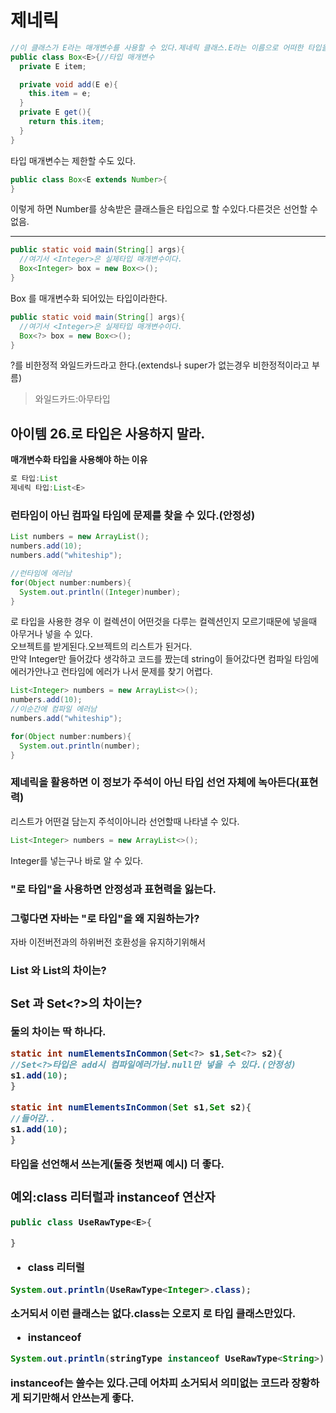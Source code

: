 # 제네릭
```java
//이 클래스가 E라는 매개변수를 사용할 수 있다.제네릭 클래스.E라는 이름으로 어떠한 타입을 쓰겠다.
public class Box<E>{//타입 매개변수
  private E item;

  private void add(E e){
    this.item = e;
  }
  private E get(){
    return this.item;
  }
}
```

타입 매개변수는 제한할 수도 있다.
```java
public class Box<E extends Number>{
}
```
이렇게 하면 Number를 상속받은 클래스들은 타입으로 할 수있다.다른것은 선언할 수 없음.

---

```java
public static void main(String[] args){
  //여기서 <Integer>은 실제타입 매개변수이다.
  Box<Integer> box = new Box<>();
}
```
Box<Integer> 를 매개변수화 되어있는 타입이라한다.

```java
public static void main(String[] args){
  //여기서 <Integer>은 실제타입 매개변수이다.
  Box<?> box = new Box<>();
}
```
?를 비한정적 와일드카드라고 한다.(extends나 super가 없는경우 비한정적이라고 부름)  
>와일드카드:아무타입
## 아이템 26.로 타입은 사용하지 말라.
**매개변수화 타입을 사용해야 하는 이유**
```java
로 타입:List  
제네릭 타입:List<E>
```
### 런타임이 아닌 컴파일 타임에 문제를 찾을 수 있다.(안정성)
```java
List numbers = new ArrayList();
numbers.add(10);
numbers.add("whiteship");

//런타임에 에러남
for(Object number:numbers){
  System.out.println((Integer)number);
}
```
로 타입을 사용한 경우 이 컬렉션이 어떤것을 다루는 컬렉션인지 모르기때문에 넣을때 아무거나 넣을 수 있다.  
오브젝트를 받게된다.오브젝트의 리스트가 된거다.  
만약 Integer만 들어갔다 생각하고 코드를 짰는데 string이 들어갔다면 컴파일 타임에 에러가안나고 런타임에 에러가 나서 문제를 찾기 어렵다.

```java
List<Integer> numbers = new ArrayList<>();
numbers.add(10);
//이순간에 컴파일 에러남
numbers.add("whiteship");

for(Object number:numbers){
  System.out.println(number);
}
```


### 제네릭을 활용하면 이 정보가 주석이 아닌 타입 선언 자체에 녹아든다(표현력)
리스트가 어떤걸 담는지 주석이아니라 선언할때 나타낼 수 있다.
```java
List<Integer> numbers = new ArrayList<>();
```
Integer를 넣는구나 바로 알 수 있다.
### "로 타입"을 사용하면 안정성과 표현력을 잃는다.

### 그렇다면 자바는 "로 타입"을 왜 지원하는가?
자바 이전버전과의 하위버전 호환성을 유지하기위해서
### List 와 List<Object>의 차이는?

### Set 과 Set<?>의 차이는?
둘의 차이는 딱 하나다.
```java
static int numElementsInCommon(Set<?> s1,Set<?> s2){
//Set<?>타입은 add시 컴파일에러가남.null만 넣을 수 있다.(안정성)
s1.add(10);
}
```

```java
static int numElementsInCommon(Set s1,Set s2){
//들어감..
s1.add(10);
}
```

타입을 선언해서 쓰는게(둘중 첫번째 예시) 더 좋다.
### 예외:class 리터럴과 instanceof 연산자
```java
public class UseRawType<E>{

}
```
* class 리터럴
```java
System.out.println(UseRawType<Integer>.class);
```
<Integer>소거되서 이런 클래스는 없다.class는 오로지 로 타입 클래스만있다.
* instanceof
```java
System.out.println(stringType instanceof UseRawType<String>);
```
instanceof는 쓸수는 있다.근데 어차피 소거되서 의미없는 코드라 장황하게 되기만해서 안쓰는게 좋다.